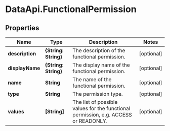 # DataApi.FunctionalPermission

## Properties

Name | Type | Description | Notes
------------ | ------------- | ------------- | -------------
**description** | **{String: String}** | The description of the functional permission. | [optional] 
**displayName** | **{String: String}** | The display name of the functional permission. | [optional] 
**name** | **String** | The name of the functional permission. | [optional] 
**type** | **String** | The permission type. | [optional] 
**values** | **[String]** | The list of possible values for the functional permission, e.g. ACCESS or READONLY. | [optional] 


